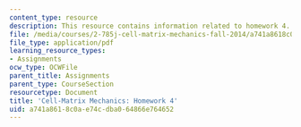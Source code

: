 ```yaml
---
content_type: resource
description: This resource contains information related to homework 4.
file: /media/courses/2-785j-cell-matrix-mechanics-fall-2014/a741a8618c0ae74cdba064866e764652_MIT2_785JF14_Homework_4.pdf
file_type: application/pdf
learning_resource_types:
- Assignments
ocw_type: OCWFile
parent_title: Assignments
parent_type: CourseSection
resourcetype: Document
title: 'Cell-Matrix Mechanics: Homework 4'
uid: a741a861-8c0a-e74c-dba0-64866e764652
---
```

